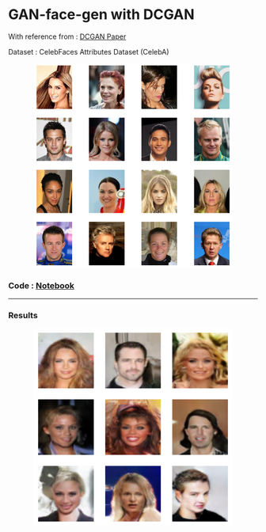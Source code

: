 # GAN-face-gen with DCGAN

With reference from : [DCGAN Paper](https://arxiv.org/pdf/1511.06434.pdf)

Dataset : CelebFaces Attributes Dataset (CelebA)
<p align="center">
<img src="./assets/dataset-1.png" width="400" alt="Word cloud" />
</p>

### Code : [Notebook](./notebooks/face-DCGAN.ipynb)
---
### Results

<p align="center">
<img src="./assets/output-face-gen-50e-2.png" width="400" alt="Word cloud" />
</p>